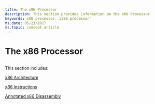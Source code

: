 ```yaml
---
title: The x86 Processor
description: This section provides information on the x86 Processor
keywords: x86 processor, i386 processor"
ms.date: 05/23/2017
ms.topic: concept-article
---
```


# The x86 Processor


## <span id="ddk_the_x86_processor_dbg"></span><span id="DDK_THE_X86_PROCESSOR_DBG"></span>


This section includes:

[x86 Architecture](x86-architecture.md)

[x86 Instructions](x86-instructions.md)

[Annotated x86 Disassembly](annotated-x86-disassembly.md)

 

 
